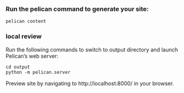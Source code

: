 ### Run the pelican command to generate your site:

``pelican content``

### local review
Run the following commands to switch to output directory and launch Pelican’s web server:

```
cd output
python -m pelican.server
```
Preview site by navigating to http://localhost:8000/ in your browser.